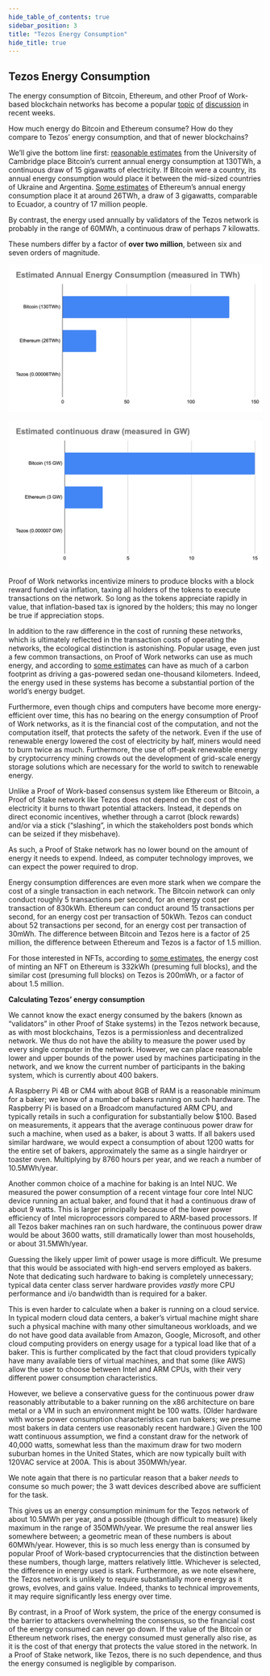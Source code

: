 ```yaml
---
hide_table_of_contents: true
sidebar_position: 3
title: "Tezos Energy Consumption"
hide_title: true
---
```

## Tezos Energy Consumption

The energy consumption of Bitcoin, Ethereum, and other Proof of Work-based blockchain networks has become a popular [topic](https://www.wired.com/story/nfts-hot-effect-earth-climate/) [of](https://mashable.com/article/nft-cryptocurrency-bad-environment-art/) [discussion](https://earther.gizmodo.com/how-to-fix-crypto-art-nfts-carbon-pollution-problem-1846440312) in recent weeks.

How much energy do Bitcoin and Ethereum consume? How do they compare to Tezos’ energy consumption, and that of newer blockchains?

We’ll give the bottom line first: [reasonable estimates](https://cbeci.org/) from the University of Cambridge place Bitcoin’s current annual energy consumption at 130TWh, a continuous draw of 15 gigawatts of electricity. If Bitcoin were a country, its annual energy consumption would place it between the mid-sized countries of Ukraine and Argentina. [Some estimates](https://digiconomist.net/ethereum-energy-consumption/#:~:text=The%20Ethereum%20Energy%20Consumption%20Index,consumption%20of%20the%20Ethereum%20network.&text=Download%20data%20%28note%3A%20index%20is%20still%20in%20beta%29.&text=Comparable%20to%20the%20power%20consumption%20of%20Ecuador.&text=Equivalent%20to%20the%20power%20consumption,U.S.%20household%20over%201.74%20days) of Ethereum’s annual energy consumption place it at around 26TWh, a draw of 3 gigawatts, comparable to Ecuador, a country of 17 million people.

By contrast, the energy used annually by validators of the Tezos network is probably in the range of 60MWh, a continuous draw of perhaps 7 kilowatts.

These numbers differ by a factor of **over two million**, between six and seven orders of magnitude.

![](../../assets/image5.png)

![](../../assets/image6.png)

Proof of Work networks incentivize miners to produce blocks with a block reward funded via inflation, taxing all holders of the tokens to execute transactions on the network. So long as the tokens appreciate rapidly in value, that inflation-based tax is ignored by the holders; this may no longer be true if appreciation stops.

In addition to the raw difference in the cost of running these networks, which is ultimately reflected in the transaction costs of operating the networks, the ecological distinction is astonishing. Popular usage, even just a few common transactions, on Proof of Work networks can use as much energy, and according to [some estimates](https://github.com/kylemcdonald/cryptoart-footprint) can have as much of a carbon footprint as driving a gas-powered sedan one-thousand kilometers. Indeed, the energy used in these systems has become a substantial portion of the world’s energy budget.

Furthermore, even though chips and computers have become more energy-efficient over time, this has no bearing on the energy consumption of Proof of Work networks, as it is the financial cost of the computation, and not the computation itself, that protects the safety of the network. Even if the use of renewable energy lowered the cost of electricity by half, miners would need to burn twice as much. Furthermore, the use of off-peak renewable energy by cryptocurrency mining crowds out the development of grid-scale energy storage solutions which are necessary for the world to switch to renewable energy.

Unlike a Proof of Work-based consensus system like Ethereum or Bitcoin, a Proof of Stake network like Tezos does not depend on the cost of the electricity it burns to thwart potential attackers. Instead, it depends on direct economic incentives, whether through a carrot \(block rewards\) and/or via a stick \(“slashing”, in which the stakeholders post bonds which can be seized if they misbehave\).

As such, a Proof of Stake network has no lower bound on the amount of energy it needs to expend. Indeed, as computer technology improves, we can expect the power required to drop.

Energy consumption differences are even more stark when we compare the cost of a single transaction in each network. The Bitcoin network can only conduct roughly 5 transactions per second, for an energy cost per transaction of 830kWh. Ethereum can conduct around 15 transactions per second, for an energy cost per transaction of 50kWh. Tezos can conduct about 52 transactions per second, for an energy cost per transaction of 30mWh. The difference between Bitcoin and Tezos here is a factor of 25 million, the difference between Ethereum and Tezos is a factor of 1.5 million.

For those interested in NFTs, according to [some estimates](http://cryptoart.wtf/#list=nfts), the energy cost of minting an NFT on Ethereum is 332kWh \(presuming full blocks\), and the similar cost \(presuming full blocks\) on Tezos is 200mWh, or a factor of about 1.5 million.

**Calculating Tezos’ energy consumption**

We cannot know the exact energy consumed by the bakers \(known as “validators” in other Proof of Stake systems\) in the Tezos network because, as with most blockchains, Tezos is a permissionless and decentralized network. We thus do not have the ability to measure the power used by every single computer in the network. However, we can place reasonable lower and upper bounds of the power used by machines participating in the network, and we know the current number of participants in the baking system, which is currently about 400 bakers.

A Raspberry Pi 4B or CM4 with about 8GB of RAM is a reasonable minimum for a baker; we know of a number of bakers running on such hardware. The Raspberry Pi is based on a Broadcom manufactured ARM CPU, and typically retails in such a configuration for substantially below $100. Based on measurements, it appears that the average continuous power draw for such a machine, when used as a baker, is about 3 watts. If all bakers used similar hardware, we would expect a consumption of about 1200 watts for the entire set of bakers, approximately the same as a single hairdryer or toaster oven. Multiplying by 8760 hours per year, and we reach a number of 10.5MWh/year.

Another common choice of a machine for baking is an Intel NUC. We measured the power consumption of a recent vintage four core Intel NUC device running an actual baker, and found that it had a continuous draw of about 9 watts. This is larger principally because of the lower power efficiency of Intel microprocessors compared to ARM-based processors. If all Tezos baker machines ran on such hardware, the continuous power draw would be about 3600 watts, still dramatically lower than most households, or about 31.5MWh/year.

Guessing the likely upper limit of power usage is more difficult. We presume that this would be associated with high-end servers employed as bakers. Note that dedicating such hardware to baking is completely unnecessary; typical data center class server hardware provides _vastly_ more CPU performance and i/o bandwidth than is required for a baker.

This is even harder to calculate when a baker is running on a cloud service. In typical modern cloud data centers, a baker’s virtual machine might share such a physical machine with many other simultaneous workloads, and we do not have good data available from Amazon, Google, Microsoft, and other cloud computing providers on energy usage for a typical load like that of a baker. This is further complicated by the fact that cloud providers typically have many available tiers of virtual machines, and that some \(like AWS\) allow the user to choose between Intel and ARM CPUs, with their very different power consumption characteristics.

However, we believe a conservative guess for the continuous power draw reasonably attributable to a baker running on the x86 architecture on bare metal or a VM in such an environment might be 100 watts. \(Older hardware with worse power consumption characteristics can run bakers; we presume most bakers in data centers use reasonably recent hardware.\) Given the 100 watt continuous assumption, we find a constant draw for the network of 40,000 watts, somewhat less than the maximum draw for two modern suburban homes in the United States, which are now typically built with 120VAC service at 200A. This is about 350MWh/year.

We note again that there is no particular reason that a baker _needs_ to consume so much power; the 3 watt devices described above are sufficient for the task.

This gives us an energy consumption minimum for the Tezos network of about 10.5MWh per year, and a possible \(though difficult to measure\) likely maximum in the range of 350MWh/year. We presume the real answer lies somewhere between; a geometric mean of these numbers is about 60MWh/year. However, this is so much less energy than is consumed by popular Proof of Work-based cryptocurrencies that the distinction between these numbers, though large, matters relatively little. Whichever is selected, the difference in energy used is stark. Furthermore, as we note elsewhere, the Tezos network is unlikely to require substantially more energy as it grows, evolves, and gains value. Indeed, thanks to technical improvements, it may require significantly less energy over time.

By contrast, in a Proof of Work system, the price of the energy consumed is the barrier to attackers overwhelming the consensus, so the financial cost of the energy consumed can never go down. If the value of the Bitcoin or Ethereum network rises, the energy consumed must generally also rise, as it is the cost of that energy that protects the value stored in the network. In a Proof of Stake network, like Tezos, there is no such dependence, and thus the energy consumed is negligible by comparison.

